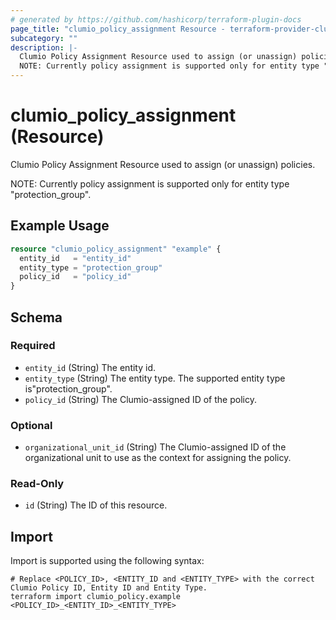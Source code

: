 ```yaml
---
# generated by https://github.com/hashicorp/terraform-plugin-docs
page_title: "clumio_policy_assignment Resource - terraform-provider-clumio"
subcategory: ""
description: |-
  Clumio Policy Assignment Resource used to assign (or unassign) policies.
  NOTE: Currently policy assignment is supported only for entity type "protection_group".
---
```


# clumio_policy_assignment (Resource)

Clumio Policy Assignment Resource used to assign (or unassign) policies.

 NOTE: Currently policy assignment is supported only for entity type "protection_group".

## Example Usage

```terraform
resource "clumio_policy_assignment" "example" {
  entity_id   = "entity_id"
  entity_type = "protection_group"
  policy_id   = "policy_id"
}
```

<!-- schema generated by tfplugindocs -->
## Schema

### Required

- `entity_id` (String) The entity id.
- `entity_type` (String) The entity type. The supported entity type is"protection_group".
- `policy_id` (String) The Clumio-assigned ID of the policy.

### Optional

- `organizational_unit_id` (String) The Clumio-assigned ID of the organizational unit to use as the context for assigning the policy.

### Read-Only

- `id` (String) The ID of this resource.

## Import

Import is supported using the following syntax:

```shell
# Replace <POLICY_ID>, <ENTITY_ID and <ENTITY_TYPE> with the correct Clumio Policy ID, Entity ID and Entity Type.
terraform import clumio_policy.example <POLICY_ID>_<ENTITY_ID>_<ENTITY_TYPE>
```
